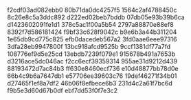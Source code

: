 f2cdf03ad082ebb0
80b71da0dc4257f5
1564c2af4788450c
8c26e8c5a3ddc892
d222ed02beb7bddb
07db05e93b39b6ca
d1423602091fe1d1
378c5ac1f00a5b54
2797a88870e88ef8
8392f7d586181424
f9bf33c628f9042c
b9e6b3a44b311204
1e65db9cd775c825
efb0dacedeb567a2
3fd0aae6eee97316
3dfa28eb9947800f
13bc918afcd9525b
9ccf1381df77a7fd
108776ef9d5e25cd
13ebdb7239f079e1
915678b491a7653b
d3216ace5dc046ac
f2cc6ecf39359314
955ae31d9212d439
88193472d7ac84b3
ff630e8460ecf736
e10d48877bb78d0e
66b4c9b6a7647db1
e57706ee39603c76
19def46271f34b01
d27465f1ef8a7df2
46b06f8efbece6b3
231d4c2a61f7bc6d
f9b5e3d60d67b0df
ebf7dd53f0f7e3c2
